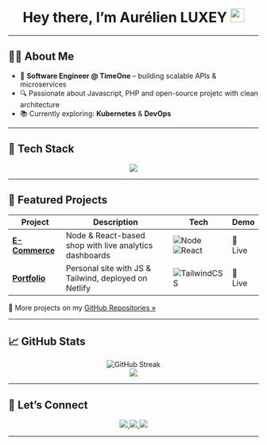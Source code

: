 <!-- Profile Header -->
<h1 align="center">
  Hey there, I’m Aurélien LUXEY <img src="https://media.giphy.com/media/hvRJCLFzcasrR4ia7z/giphy.gif" width="28">
</h1>

---

## 👨‍💻 About Me

- 💼 **Software Engineer @ TimeOne** – building scalable APIs & microservices  
- 🔍 Passionate about Javascript, PHP and open-source projetc with clean architecture  
- 📚 Currently exploring: **Kubernetes** & **DevOps**  

---

## 🧰 Tech Stack

<p align="center">
  <img src="https://skillicons.dev/icons?i=go,php,ts,js,react,python,nodejs,symfony,tailwind,docker,kubernetes,git,linux,mysql,mongodb" />
</p>

---

## 🚀 Featured Projects

| Project | Description | Tech | Demo |
|--------|-------------|------|------|
| [**E-Commerce**](https://github.com/aluxey/E-Commerce) | Node & React-based shop with live analytics dashboards | ![Node](https://img.shields.io/badge/PHP-777BB4?logo=php) ![React](https://img.shields.io/badge/React-20232A?logo=react) | 🔗 Live |
| [**Portfolio**](https://github.com/aluxey/Portfolio-AurelienLUXEY) | Personal site with JS & Tailwind, deployed on Netlify | ![TailwindCSS](https://img.shields.io/badge/TailwindCSS-06B6D4?logo=tailwind-css) | 🔗 Live |

📌 More projects on my [GitHub Repositories »](https://github.com/aluxey?tab=repositories)

---

## 📈 GitHub Stats

<p align="center">
  <img src="https://github-readme-streak-stats.herokuapp.com/?user=aluxey&theme=radical" alt="GitHub Streak" />
  <br/>
  <img src="https://github-readme-stats.vercel.app/api/top-langs/?username=aluxey&layout=compact&theme=tokyonight&hide_border=true" />
</p>

---

## 🤝 Let’s Connect

<p align="center">
  <a href="mailto:aurelien.luxeyy@gmail.com">
    <img src="https://img.shields.io/badge/Gmail-D14836?style=for-the-badge&logo=gmail&logoColor=white" />
  </a>
  <a href="https://www.linkedin.com/in/aurelien-luxey-018841250/">
    <img src="https://img.shields.io/badge/LinkedIn-0A66C2?style=for-the-badge&logo=linkedin&logoColor=white" />
  </a>
  <a href="https://aurelien-luxey.netlify.app/">
    <img src="https://img.shields.io/badge/Website-00C7B7?style=for-the-badge&logo=netlify&logoColor=white" />
  </a>
</p>

---


